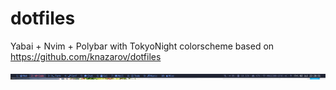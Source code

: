 # dotfiles
Yabai + Nvim + Polybar with TokyoNight colorscheme based on https://github.com/knazarov/dotfiles

![Polybar Screenshot](https://github.com/leglopy/dotfiles/blob/master/images/polybar-tokyonight.png?raw=true)

